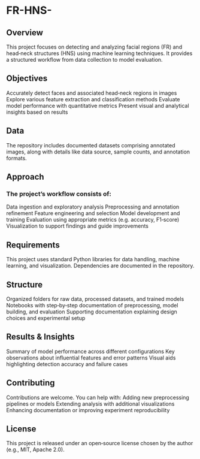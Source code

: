 # FR-HNS-
## Overview
This project focuses on detecting and analyzing facial regions (FR) and head‑neck structures (HNS) using machine learning techniques. 
It provides a structured workflow from data collection to model evaluation.

## Objectives
Accurately detect faces and associated head‑neck regions in images
Explore various feature extraction and classification methods
Evaluate model performance with quantitative metrics
Present visual and analytical insights based on results

## Data
The repository includes documented datasets comprising annotated images, along with details like data source, sample counts, and annotation formats.

## Approach
### The project’s workflow consists of:
Data ingestion and exploratory analysis
Preprocessing and annotation refinement
Feature engineering and selection
Model development and training
Evaluation using appropriate metrics (e.g. accuracy, F1‑score)
Visualization to support findings and guide improvements

## Requirements
This project uses standard Python libraries for data handling, machine learning, and visualization. Dependencies are documented in the repository.

## Structure
Organized folders for raw data, processed datasets, and trained models
Notebooks with step‑by‑step documentation of preprocessing, model building, and evaluation
Supporting documentation explaining design choices and experimental setup

## Results & Insights
Summary of model performance across different configurations
Key observations about influential features and error patterns
Visual aids highlighting detection accuracy and failure cases

## Contributing
Contributions are welcome. You can help with:
Adding new preprocessing pipelines or models
Extending analysis with additional visualizations
Enhancing documentation or improving experiment reproducibility

## License
This project is released under an open‑source license chosen by the author (e.g., MIT, Apache 2.0).
